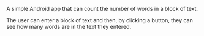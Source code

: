 A simple Android app that can count the number of words in a block of text.

The user can enter a block of text and then, by clicking a button, they can see how many words are in the text they entered.
